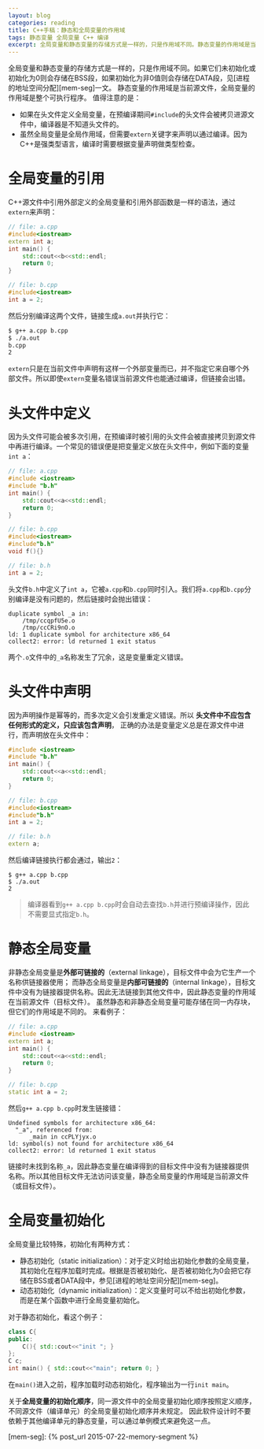 ```yaml
---
layout: blog
categories: reading
title: C++手稿：静态和全局变量的作用域
tags: 静态变量 全局变量 C++ 编译
excerpt: 全局变量和静态变量的存储方式是一样的，只是作用域不同。静态变量的作用域是当前源文件，全局变量的作用域是整个可执行程序。
---
```


全局变量和静态变量的存储方式是一样的，只是作用域不同。如果它们未初始化或初始化为0则会存储在BSS段，如果初始化为非0值则会存储在DATA段，见[进程的地址空间分配][mem-seg]一文。
静态变量的作用域是当前源文件，全局变量的作用域是整个可执行程序。 值得注意的是：

* 如果在头文件定义全局变量，在预编译期间`#include`的头文件会被拷贝进源文件中，编译器是不知道头文件的。
* 虽然全局变量是全局作用域，但需要`extern`关键字来声明以通过编译。因为C++是强类型语言，编译时需要根据变量声明做类型检查。

<!--more-->

# 全局变量的引用

C++源文件中引用外部定义的全局变量和引用外部函数是一样的语法，通过`extern`来声明：

```cpp
// file: a.cpp
#include<iostream>
extern int a;
int main() {
    std::cout<<b<<std::endl;
    return 0;
}

// file: b.cpp
#include<iostream>
int a = 2;
```

然后分别编译这两个文件，链接生成`a.out`并执行它：

```bash
$ g++ a.cpp b.cpp
$ ./a.out
b.cpp
2
```

`extern`只是在当前文件中声明有这样一个外部变量而已，并不指定它来自哪个外部文件。所以即使`extern`变量名错误当前源文件也能通过编译，但链接会出错。

# 头文件中定义

因为头文件可能会被多次引用，在预编译时被引用的头文件会被直接拷贝到源文件中再进行编译。一个常见的错误便是把变量定义放在头文件中，例如下面的变量`int a`：

```cpp
// file: a.cpp
#include <iostream>
#include "b.h"
int main() {
    std::cout<<a<<std::endl;
    return 0;
}

// file: b.cpp
#include<iostream>
#include"b.h"
void f(){}

// file: b.h
int a = 2;
```

头文件`b.h`中定义了`int a`，它被`a.cpp`和`b.cpp`同时引入。我们将`a.cpp`和`b.cpp`分别编译是没有问题的，然后链接时会抛出错误：

```
duplicate symbol _a in:
    /tmp/ccqpfU5e.o
    /tmp/ccCRi9nO.o
ld: 1 duplicate symbol for architecture x86_64
collect2: error: ld returned 1 exit status
```

两个`.o`文件中的`_a`名称发生了冗余，这是变量重定义错误。

# 头文件中声明

因为声明操作是幂等的，而多次定义会引发重定义错误。所以 **头文件中不应包含任何形式的定义，只应该包含声明**，
正确的办法是变量定义总是在源文件中进行，而声明放在头文件中：

```cpp
#include <iostream>
#include "b.h"
int main() {
    std::cout<<a<<std::endl;
    return 0;
}

// file: b.cpp
#include<iostream>
#include"b.h"
int a = 2;

// file: b.h
extern a;
```

然后编译链接执行都会通过，输出`2`：

```
$ g++ a.cpp b.cpp
$ ./a.out
2
```

> 编译器看到`g++ a.cpp b.cpp`时会自动去查找`b.h`并进行预编译操作，因此不需要显式指定`b.h`。

# 静态全局变量

非静态全局变量是**外部可链接的**（external linkage），目标文件中会为它生产一个名称供链接器使用；
而静态全局变量是**内部可链接的**（internal linkage），目标文件中没有为链接器提供名称。因此无法链接到其他文件中，因此静态变量的作用域在当前源文件（目标文件）。
虽然静态和非静态全局变量可能存储在同一内存块，但它们的作用域是不同的。 来看例子：

```cpp
// file: a.cpp
#include <iostream>
extern int a;
int main() {
    std::cout<<a<<std::endl;
    return 0;
}

// file: b.cpp
static int a = 2;
```

然后`g++ a.cpp b.cpp`时发生链接错：

```
Undefined symbols for architecture x86_64:
  "_a", referenced from:
      _main in ccPLYjyx.o
ld: symbol(s) not found for architecture x86_64
collect2: error: ld returned 1 exit status
```

链接时未找到名称`_a`，因此静态变量在编译得到的目标文件中没有为链接器提供名称。所以其他目标文件无法访问该变量，静态全局变量的作用域是当前源文件（或目标文件）。

# 全局变量初始化

全局变量比较特殊，初始化有两种方式：

* 静态初始化（static initialization）：对于定义时给出初始化参数的全局变量，其初始化在程序加载时完成。根据是否被初始化、是否被初始化为0会把它存储在BSS或者DATA段中，参见[进程的地址空间分配][mem-seg]。
* 动态初始化（dynamic initialization）：定义变量时可以不给出初始化参数，而是在某个函数中进行全局变量初始化。

对于静态初始化，看这个例子：

```cpp
class C{
public:
    C(){ std::cout<<"init "; }
};
C c;
int main() { std::cout<<"main"; return 0; }
```

在`main()`进入之前，程序加载时动态初始化，程序输出为一行`init main`。

关于**全局变量的初始化顺序**，同一源文件中的全局变量初始化顺序按照定义顺序，不同源文件（编译单元）的全局变量初始化顺序并未规定。
因此软件设计时不要依赖于其他编译单元的静态变量，可以通过单例模式来避免这一点。


[mem-seg]: {% post_url 2015-07-22-memory-segment %}
